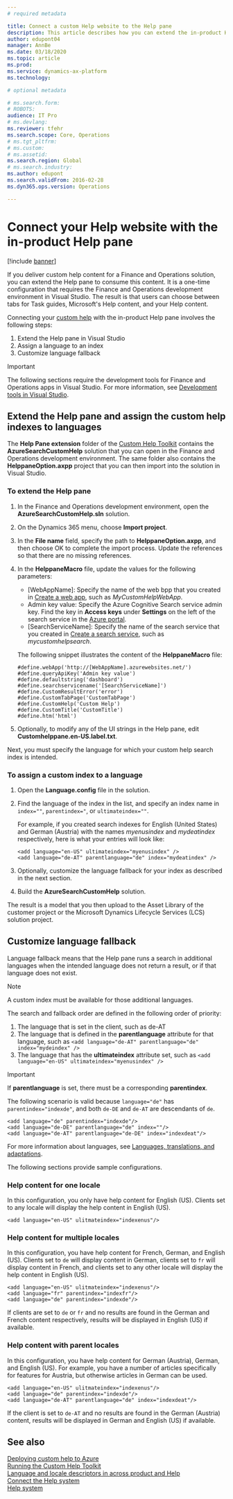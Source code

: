 ```yaml
---
# required metadata

title: Connect a custom Help website to the Help pane
description: This article describes how you can extend the in-product Help pane with custom help. 
author: edupont04
manager: AnnBe
ms.date: 03/18/2020
ms.topic: article
ms.prod: 
ms.service: dynamics-ax-platform
ms.technology: 

# optional metadata

# ms.search.form: 
# ROBOTS: 
audience: IT Pro
# ms.devlang: 
ms.reviewer: tfehr
ms.search.scope: Core, Operations
# ms.tgt_pltfrm: 
# ms.custom: 
# ms.assetid: 
ms.search.region: Global
# ms.search.industry: 
ms.author: edupont
ms.search.validFrom: 2016-02-28
ms.dyn365.ops.version: Operations

---
```


# Connect your Help website with the in-product Help pane

[!include [banner](../includes/banner.md)]

If you deliver custom help content for a Finance and Operations solution, you can extend the Help pane to consume this content. It is a one-time configuration that requires the Finance and Operations development environment in Visual Studio. The result is that users can choose between tabs for Task guides, Microsoft's Help content, and your Help content.

Connecting your [custom help](custom-help-overview.md#custom-help-sites) with the in-product Help pane involves the following steps:

1. Extend the Help pane in Visual Studio
2. Assign a language to an index
3. Customize language fallback

> [!IMPORTANT]
> The following sections require the development tools for Finance and Operations apps in Visual Studio. For more information, see [Development tools in Visual Studio](../dev-tools/development-tools-overview.md).

## <a name="extendhelppane"></a>Extend the Help pane and assign the custom help indexes to languages

The **Help Pane extension** folder of the [Custom Help Toolkit](custom-help-toolkit.md) contains the **AzureSearchCustomHelp** solution that you can open in the Finance and Operations development environment. The same folder also contains the **HelppaneOption.axpp** project that you can then import into the solution in Visual Studio.  

### To extend the Help pane

1. In the Finance and Operations development environment, open the **AzureSearchCustomHelp.sln** solution.
2. On the Dynamics 365 menu, choose **Import project**.
3. In the **File name** field, specify the path to **HelppaneOption.axpp**, and then choose OK to complete the import process. Update the references so that there are no missing references.  
4. In the **HelppaneMacro** file, update the values for the following parameters:

    - [WebAppName]: Specify the name of the web bpp that you created in [Create a web app](walkthrough-help-azure.md#webapp), such as *MyCustomHelpWebApp*.
    - Admin key value: Specify the Azure Cognitive Search service admin key. Find the key in **Access keys** under **Settings** on the left of the search service in the [Azure portal](https://portal.azure.com/).
    - [SearchServiceName]: Specify the name of the search service that you created in [Create a search service](walkthrough-help-azure.md#searchservice), such as *mycustomhelpsearch*.

    The following snippet illustrates the content of the **HelppaneMacro** file:

    ```
    #define.webApp('http://[WebAppName].azurewebsites.net/')
    #define.queryApiKey('Admin key value')
    #define.defaultstring('dashboard')
    #define.searchservicename('[SearchServiceName]')
    #define.CustomResultError('error')
    #define.CustomTabPage('CustomTabPage')
    #define.CustomHelp('Custom Help')
    #define.CustomTitle('CustomTitle')
    #define.htm('html')
    ```

5. Optionally, to modify any of the UI strings in the Help pane, edit **Customhelppane.en-US.label.txt**.  

Next, you must specify the language for which your custom help search index is intended.  

### To assign a custom index to a language

1. Open the **Language.config** file in the solution.
2. Find the language of the index in the list, and specify an index name in ```index=""```, ```parentindex="```, or ```ultimateindex=""```.  

    For example, if you created search indexes for English (United States) and German (Austria) with the names *myenusindex* and *mydeatindex* respectively, here is what your entries will look like:

    ```
    <add language="en-US" ultimateindex="myenusindex" />
    <add language="de-AT" parentlanguage="de" index="mydeatindex" />
    ```
3. Optionally, customize the language fallback for your index as described in the next section.

3. Build the **AzureSearchCustomHelp** solution.  

The result is a model that you then upload to the Asset Library of the customer project or the Microsoft Dynamics Lifecycle Services (LCS) solution project.

## Customize language fallback

Language fallback means that the Help pane runs a search in additional languages when the intended language does not return a result, or if that language does not exist.

> [!NOTE]
> A custom index must be available for those additional languages.

The search and fallback order are defined in the following order of priority:

1. The language that is set in the client, such as de-AT
2. The language that is defined in the **parentlanguage** attribute for that language, such as ```<add language="de-AT" parentlanguage="de" index="mydeindex" />```
3. The language that has the **ultimateindex** attribute set, such as ```<add language="en-US" ultimateindex="myenusindex" />```

> [!IMPORTANT]
> If **parentlanguage** is set, there must be a corresponding **parentindex**. 

The following scenario is valid because ```language="de"``` has ```parentindex="indexde"```, and both `de-DE` and `de-AT` are descendants of `de`.

```
<add language="de" parentindex="indexde"/>
<add language="de-DE" parentlanguage="de" index=""/>
<add language="de-AT" parentlanguage="de-DE" index="indexdeat"/>
```

For more information about languages, see [Languages, translations, and adaptations](language-locale.md#languages-translations-and-adaptations).

The following sections provide sample configurations.

### Help content for one locale

In this configuration, you only have help content for English (US). Clients set to any locale will display the help content in English (US).

```
<add language="en-US" ulitmateindex="indexenus"/>
```

### Help content for multiple locales

In this configuration, you have help content for French, German, and English (US). Clients set to `de` will display content in German, clients set to `fr` will display content in French, and clients set to any other locale will display the help content in English (US).

```
<add language="en-US" ulitmateindex="indexenus"/>
<add language="fr" parentindex="indexfr"/>
<add language="de" parentindex="indexde"/>
```

If clients are set to `de` or `fr` and no results are found in the German and French content respectively, results will be displayed in English (US) if available.

### Help content with parent locales

In this configuration, you have help content for German (Austria), German, and English (US). For example, you have a number of articles specifically for features for Austria, but otherwise articles in German can be used.

```
<add language="en-US" ulitmateindex="indexenus"/>
<add language="de" parentindex="indexde"/>
<add language="de-AT" parentlanguage="de" index="indexdeat"/>
```

If the client is set to `de-AT` and no results are found in the German (Austria) content, results will be displayed in German and English (US) if available.

## See also

[Deploying custom help to Azure](walkthrough-help-azure.md)  
[Running the Custom Help Toolkit](custom-help-toolkit.md)  
[Language and locale descriptors in across product and Help](language-locale.md)  
[Connect the Help system](../../fin-ops/get-started/help-connect.md)  
[Help system](../../fin-ops/get-started/help-overview.md)  
